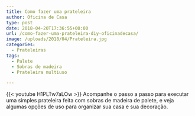 ```yaml
---
title: Como fazer uma prateleira
author: Oficina de Casa
type: post
date: 2018-04-20T17:36:55+00:00
url: /como-fazer-uma-prateleira-diy-oficinadecasa/
image: /uploads/2018/04/Prateleira.jpg
categories:
  - Prateleiras
tags:
  - Palete
  - Sobras de madeira
  - Prateleira multiuso

---
```

{{< youtube H1PLTw7aLOw >}}
Acompanhe o passo a passo para executar uma simples prateleira feita com sobras de madeira de palete, e veja algumas opções de uso para organizar sua casa e sua decoração.
